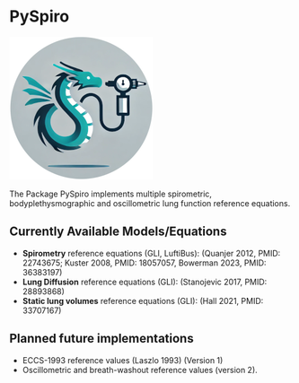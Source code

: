 # PySpiro

![logo](https://github.com/OnlineArts/PySpiro/blob/main/PySpiro/data/PySpiro_250x.png?raw=true)

The Package PySpiro implements multiple spirometric, bodyplethysmographic and oscillometric lung function reference equations.

## Currently Available Models/Equations

- **Spirometry** reference equations (GLI, LuftiBus): (Quanjer 2012, PMID: 22743675; Kuster 2008, PMID: 18057057, Bowerman 2023, PMID: 36383197)
- **Lung Diffusion** reference equations (GLI): (Stanojevic 2017, PMID: 28893868)
- **Static lung volumes** reference equations (GLI): (Hall 2021, PMID: 33707167)

## Planned future implementations
- ECCS-1993 reference values (Laszlo 1993) (Version 1)
- Oscillometric and breath-washout reference values (version 2).
